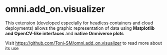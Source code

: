 # omni.add_on.visualizer

This extension (developed especially for headless containers and cloud deployments) allows the graphic representation of data using **Matplotlib and OpenCV-like interfaces** and **native Omniverse plots**

Visit https://github.com/Toni-SM/omni.add_on.visualizer to read more about its use

